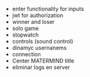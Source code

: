 - enter functionality for inputs
- jwt for authorization
- winner and loser
- solo game
- stopwatch
- controls (sound control)
- dinamyc usernanems
- connection
- Center MATERMIND title
- eliminar logs en server

